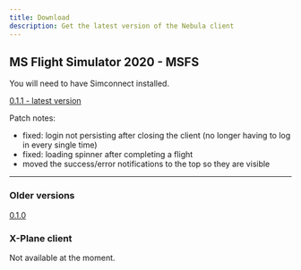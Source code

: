 ```yaml
---
title: Download
description: Get the latest version of the Nebula client
---
```


## MS Flight Simulator 2020 - MSFS

You will need to have Simconnect installed.

[0.1.1 - latest version](https://modsfire.com/4yYRGxEBxVJLlsT)

Patch notes:

- fixed: login not persisting after closing the client (no longer having to log in every single time)
- fixed: loading spinner after completing a flight
- moved the success/error notifications to the top so they are visible

---

### Older versions

[0.1.0](https://modsfire.com/4yYRGxEBxVJLlsT)

### X-Plane client

Not available at the moment.
